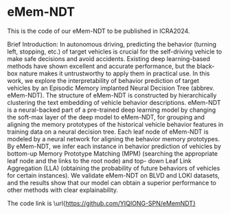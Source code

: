 # eMem-NDT
This is the code of our eMem-NDT to be published in ICRA2024.

Brief Introduction: In autonomous driving, predicting the behavior (turning left, stopping, etc.) of target vehicles is crucial for the self-driving vehicle to make safe decisions and avoid accidents. Existing deep learning-based methods have shown excellent and accurate performance, but the black-box nature makes it untrustworthy to apply them in practical use. In this work, we explore the interpretability of behavior prediction of target vehicles by an Episodic Memory implanted Neural Decision Tree (abbrev. eMem-NDT). The structure of eMem-NDT is constructed by hierarchically clustering the text embedding of vehicle behavior descriptions. eMem-NDT is a neural-backed part of a pre-trained deep learning model by changing the soft-max layer of the deep model to eMem-NDT, for grouping and aligning the memory prototypes of the historical vehicle behavior features in training data on a neural decision tree. Each leaf node of eMem-NDT is modeled by a neural network for aligning the behavior memory prototypes. By eMem-NDT, we infer each instance in behavior prediction of vehicles by bottom-up Memory Prototype Matching (MPM) (searching the appropriate leaf node and the links to the root node) and top- down Leaf Link Aggregation (LLA) (obtaining the probability of future behaviors of vehicles for certain instances). We validate eMem-NDT on BLVD and LOKI datasets, and the results show that our model can obtain a superior performance to other methods with clear explainability.

The code link is \url{https://github.com/YIQIONG-SPN/eMemNDT}
